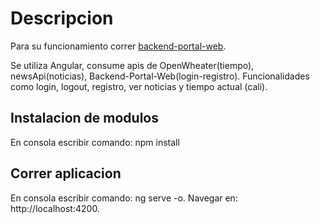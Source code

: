 # Descripcion

Para su funcionamiento correr [backend-portal-web](https://github.com/JhojanLopez/backend-portal-web).

Se utiliza Angular, consume apis de OpenWheater(tiempo), newsApi(noticias), Backend-Portal-Web(login-registro).
Funcionalidades como login, logout, registro, ver noticias y tiempo actual (cali).

## Instalacion de modulos
En consola escribir comando: npm install

## Correr aplicacion
En consola escribir comando: ng serve -o.
Navegar en: http://localhost:4200.
